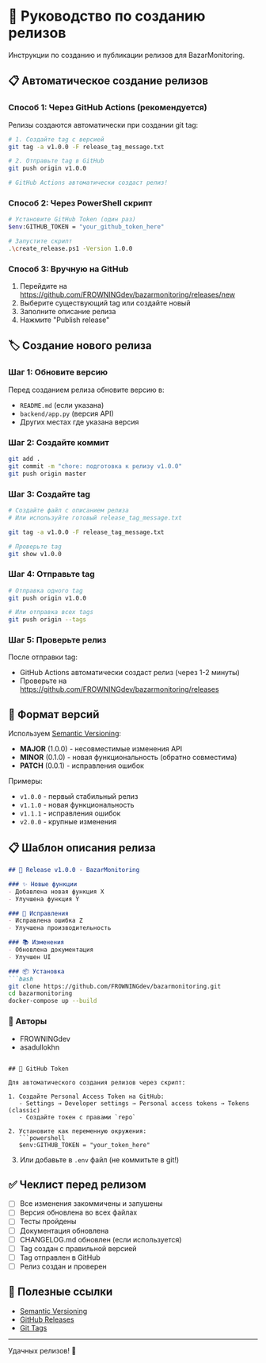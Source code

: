 # 🚀 Руководство по созданию релизов

Инструкции по созданию и публикации релизов для BazarMonitoring.

## 📋 Автоматическое создание релизов

### Способ 1: Через GitHub Actions (рекомендуется)

Релизы создаются автоматически при создании git tag:

```bash
# 1. Создайте tag с версией
git tag -a v1.0.0 -F release_tag_message.txt

# 2. Отправьте tag в GitHub
git push origin v1.0.0

# GitHub Actions автоматически создаст релиз!
```

### Способ 2: Через PowerShell скрипт

```bash
# Установите GitHub Token (один раз)
$env:GITHUB_TOKEN = "your_github_token_here"

# Запустите скрипт
.\create_release.ps1 -Version 1.0.0
```

### Способ 3: Вручную на GitHub

1. Перейдите на https://github.com/FROWNINGdev/bazarmonitoring/releases/new
2. Выберите существующий tag или создайте новый
3. Заполните описание релиза
4. Нажмите "Publish release"

## 🏷️ Создание нового релиза

### Шаг 1: Обновите версию

Перед созданием релиза обновите версию в:
- `README.md` (если указана)
- `backend/app.py` (версия API)
- Других местах где указана версия

### Шаг 2: Создайте коммит

```bash
git add .
git commit -m "chore: подготовка к релизу v1.0.0"
git push origin master
```

### Шаг 3: Создайте tag

```bash
# Создайте файл с описанием релиза
# Или используйте готовый release_tag_message.txt

git tag -a v1.0.0 -F release_tag_message.txt

# Проверьте tag
git show v1.0.0
```

### Шаг 4: Отправьте tag

```bash
# Отправка одного tag
git push origin v1.0.0

# Или отправка всех tags
git push origin --tags
```

### Шаг 5: Проверьте релиз

После отправки tag:
- GitHub Actions автоматически создаст релиз (через 1-2 минуты)
- Проверьте на https://github.com/FROWNINGdev/bazarmonitoring/releases

## 📝 Формат версий

Используем [Semantic Versioning](https://semver.org/):

- **MAJOR** (1.0.0) - несовместимые изменения API
- **MINOR** (0.1.0) - новая функциональность (обратно совместима)
- **PATCH** (0.0.1) - исправления ошибок

Примеры:
- `v1.0.0` - первый стабильный релиз
- `v1.1.0` - новая функциональность
- `v1.1.1` - исправления ошибок
- `v2.0.0` - крупные изменения

## 📋 Шаблон описания релиза

```markdown
## 🎉 Release v1.0.0 - BazarMonitoring

### ✨ Новые функции
- Добавлена новая функция X
- Улучшена функция Y

### 🐛 Исправления
- Исправлена ошибка Z
- Улучшена производительность

### 📚 Изменения
- Обновлена документация
- Улучшен UI

### 📦 Установка
```bash
git clone https://github.com/FROWNINGdev/bazarmonitoring.git
cd bazarmonitoring
docker-compose up --build
```

### 👥 Авторы
- FROWNINGdev
- asadullokhn
```

## 🔧 GitHub Token

Для автоматического создания релизов через скрипт:

1. Создайте Personal Access Token на GitHub:
   - Settings → Developer settings → Personal access tokens → Tokens (classic)
   - Создайте токен с правами `repo`

2. Установите как переменную окружения:
   ```powershell
   $env:GITHUB_TOKEN = "your_token_here"
   ```

3. Или добавьте в `.env` файл (не коммитьте в git!)

## ✅ Чеклист перед релизом

- [ ] Все изменения закоммичены и запушены
- [ ] Версия обновлена во всех файлах
- [ ] Тесты пройдены
- [ ] Документация обновлена
- [ ] CHANGELOG.md обновлен (если используется)
- [ ] Tag создан с правильной версией
- [ ] Tag отправлен в GitHub
- [ ] Релиз создан и проверен

## 🔗 Полезные ссылки

- [Semantic Versioning](https://semver.org/)
- [GitHub Releases](https://docs.github.com/en/repositories/releasing-projects-on-github)
- [Git Tags](https://git-scm.com/book/en/v2/Git-Basics-Tagging)

---

Удачных релизов! 🚀

